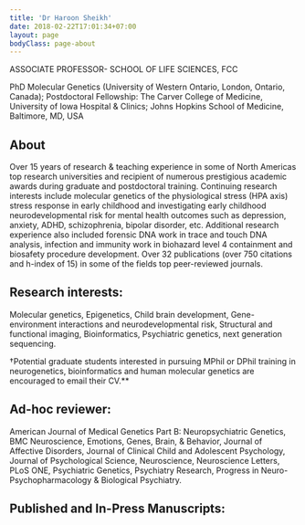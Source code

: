 ```yaml
---
title: 'Dr Haroon Sheikh'
date: 2018-02-22T17:01:34+07:00
layout: page
bodyClass: page-about
---
```


ASSOCIATE PROFESSOR-
SCHOOL OF LIFE SCIENCES, FCC

PhD Molecular Genetics (University of Western Ontario, London, Ontario, Canada);
Postdoctoral Fellowship: The Carver College of Medicine, University of Iowa Hospital & Clinics;
Johns Hopkins School of Medicine, Baltimore, MD, USA

## About

Over 15 years of research & teaching experience in some of North Americas top research universities and recipient of numerous prestigious academic awards during graduate and postdoctoral training. Continuing research interests include molecular genetics of the physiological stress (HPA axis) stress response in early childhood and investigating early childhood neurodevelopmental risk for mental health outcomes such as depression, anxiety, ADHD, schizophrenia, bipolar disorder, etc. Additional research experience also included forensic DNA work in trace and touch DNA analysis, infection and immunity work in biohazard level 4 containment and biosafety procedure development. Over 32 publications (over 750 citations and h-index of 15) in some of the fields top peer-reviewed journals.


## Research interests: 

Molecular genetics, Epigenetics, Child brain development, Gene-environment interactions and neurodevelopmental risk, Structural and functional imaging, Bioinformatics, Psychiatric genetics, next generation sequencing.

†Potential graduate students interested in pursuing MPhil or DPhil training in neurogenetics, bioinformatics and human molecular genetics are encouraged to email their CV.**

## Ad-hoc reviewer:

American Journal of Medical Genetics Part B: Neuropsychiatric Genetics, BMC Neuroscience, Emotions, Genes, Brain, & Behavior, Journal of Affective Disorders, Journal of Clinical Child and Adolescent Psychology, Journal of Psychological Science, Neuroscience, Neuroscience Letters, PLoS ONE, Psychiatric Genetics, Psychiatry Research, Progress in Neuro-Psychopharmacology & Biological Psychiatry.

## Published and In-Press Manuscripts:
